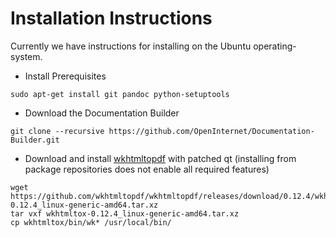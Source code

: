 # Installation Instructions

Currently we have instructions for installing on the Ubuntu operating-system.

 * Install Prerequisites

```
sudo apt-get install git pandoc python-setuptools
```

 * Download the Documentation Builder

```
git clone --recursive https://github.com/OpenInternet/Documentation-Builder.git
```

  * Download and install [wkhtmltopdf](http://wkhtmltopdf.org/downloads.html) with patched qt (installing from package repositories does not enable all required features)

```
wget https://github.com/wkhtmltopdf/wkhtmltopdf/releases/download/0.12.4/wkhtmltox-0.12.4_linux-generic-amd64.tar.xz
tar vxf wkhtmltox-0.12.4_linux-generic-amd64.tar.xz 
cp wkhtmltox/bin/wk* /usr/local/bin/
```
